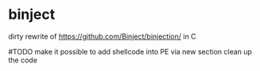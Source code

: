 # binject
dirty rewrite of https://github.com/Binject/binjection/ in C

#TODO 
make it possible to add shellcode into PE via new section
clean up the code
